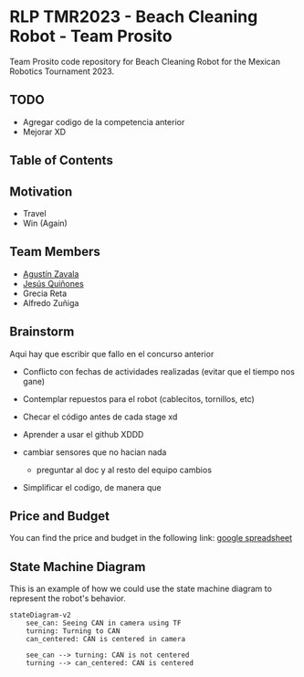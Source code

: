 # RLP TMR2023 - Beach Cleaning Robot - Team Prosito
Team Prosito code repository for Beach Cleaning Robot for the Mexican Robotics Tournament 2023.

## TODO
- Agregar codigo de la competencia anterior
- Mejorar XD

## Table of Contents

## Motivation
- Travel
- Win (Again)

## Team Members
- [Agustín Zavala](https://github.com/AgustinZavalaA) 
- [Jesús Quiñones](https://github.com/Yisuslalala)
- Grecia Reta
- Alfredo Zuñiga

## Brainstorm
Aqui hay que escribir que fallo en el concurso anterior

- Conflicto con fechas de actividades realizadas (evitar que el tiempo nos gane)
- Contemplar repuestos para el robot (cablecitos, tornillos, etc)

- Checar el código antes de cada stage xd
- Aprender a usar el github XDDD

- cambiar sensores que no hacian nada
    - preguntar al doc y al resto del equipo cambios

- Simplificar el codigo, de manera que 


## Price and Budget
You can find the price and budget in the following link:  [google spreadsheet](https://docs.google.com/spreadsheets/d/1s7RXfJ0vAnRpx-cBgni985kJLPsVXK54_ZkF8j9CS0M/edit?usp=sharing)

## State Machine Diagram
This is an example of how we could use the state machine diagram to represent the robot's behavior.
```mermaid
stateDiagram-v2
    see_can: Seeing CAN in camera using TF
    turning: Turning to CAN
    can_centered: CAN is centered in camera

    see_can --> turning: CAN is not centered
    turning --> can_centered: CAN is centered
```